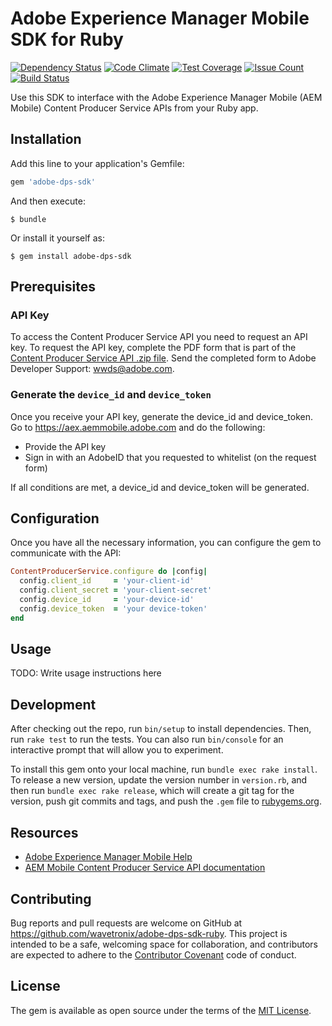 # Adobe Experience Manager Mobile SDK for Ruby

[![Dependency Status](https://gemnasium.com/wavetronix/adobe-dps-sdk-ruby.svg)](https://gemnasium.com/wavetronix/adobe-dps-sdk-ruby) [![Code Climate](https://codeclimate.com/github/wavetronix/adobe-dps-sdk-ruby/badges/gpa.svg)](https://codeclimate.com/github/wavetronix/adobe-dps-sdk-ruby) [![Test Coverage](https://codeclimate.com/github/wavetronix/adobe-dps-sdk-ruby/badges/coverage.svg)](https://codeclimate.com/github/wavetronix/adobe-dps-sdk-ruby/coverage) [![Issue Count](https://codeclimate.com/github/wavetronix/adobe-dps-sdk-ruby/badges/issue_count.svg)](https://codeclimate.com/github/wavetronix/adobe-dps-sdk-ruby) [![Build Status](https://travis-ci.org/wavetronix/adobe-dps-sdk-ruby.svg?branch=master)](https://travis-ci.org/wavetronix/adobe-dps-sdk-ruby)

Use this SDK to interface with the Adobe Experience Manager Mobile (AEM Mobile) Content Producer Service APIs from your Ruby app.

## Installation

Add this line to your application's Gemfile:

```ruby
gem 'adobe-dps-sdk'
```

And then execute:

    $ bundle

Or install it yourself as:

    $ gem install adobe-dps-sdk

## Prerequisites

### API Key

To access the Content Producer Service API you need to request an API key. To request the API key, complete the PDF form that is part of the [Content Producer Service API .zip file][api-zip]. Send the completed form to Adobe Developer Support: [wwds@adobe.com](mailto:wwds@adobe.com).

[api-zip]: https://helpx.adobe.com/content/help/en/digital-publishing-solution/help/integrating-dps/_jcr_content/main-pars/download_1/file.res/20160222-Adobe%20Experience%20Manager%20Mobile%20Content%20Producer%20Service%20API.zip "20160222-Adobe Experience Manager Mobile Content Producer Service API.zip"

### Generate the `device_id` and `device_token`

Once you receive your API key, generate the device_id and device_token. Go to https://aex.aemmobile.adobe.com and do the following:

- Provide the API key
- Sign in with an AdobeID that you requested to whitelist (on the request form)

If all conditions are met, a device_id and device_token will be generated.

## Configuration

Once you have all the necessary information, you can configure the gem to communicate with the API:

``` ruby
ContentProducerService.configure do |config|
  config.client_id     = 'your-client-id'
  config.client_secret = 'your-client-secret'
  config.device_id     = 'your-device-id'
  config.device_token  = 'your device-token'
end
```

## Usage

TODO: Write usage instructions here

## Development

After checking out the repo, run `bin/setup` to install dependencies. Then, run `rake test` to run the tests. You can also run `bin/console` for an interactive prompt that will allow you to experiment.

To install this gem onto your local machine, run `bundle exec rake install`. To release a new version, update the version number in `version.rb`, and then run `bundle exec rake release`, which will create a git tag for the version, push git commits and tags, and push the `.gem` file to [rubygems.org](https://rubygems.org).

## Resources

- [Adobe Experience Manager Mobile Help](https://helpx.adobe.com/digital-publishing-solution/topics.html)
- [AEM Mobile Content Producer Service API documentation](http://wavetronix.github.io/adobe-dps-sdk-ruby/api-docs)

## Contributing

Bug reports and pull requests are welcome on GitHub at https://github.com/wavetronix/adobe-dps-sdk-ruby. This project is intended to be a safe, welcoming space for collaboration, and contributors are expected to adhere to the [Contributor Covenant](contributor-covenant.org) code of conduct.

## License

The gem is available as open source under the terms of the [MIT License](http://opensource.org/licenses/MIT).

